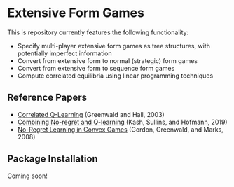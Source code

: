 # Extensive Form Games

This is repository currently features the following functionality:
+ Specify multi-player extensive form games as tree structures, with potentially imperfect information
+ Convert from extensive form to normal (strategic) form games
+ Convert from extensive form to sequence form games
+ Compute correlated equilibria using linear programming techniques

## Reference Papers
+ [Correlated Q-Learning](https://www.aaai.org/Papers/ICML/2003/ICML03-034.pdf) (Greenwald and Hall, 2003)
+ [Combining No-regret and Q-learning](https://arxiv.org/pdf/1910.03094.pdf) (Kash, Sullins, and Hofmann, 2019)
+ [No-Regret Learning in Convex Games](https://www.cs.cmu.edu/~ggordon/gordon-greenwald-marks-icml-phi-regret.pdf) (Gordon, Greenwald, and Marks, 2008)

## Package Installation
Coming soon!

